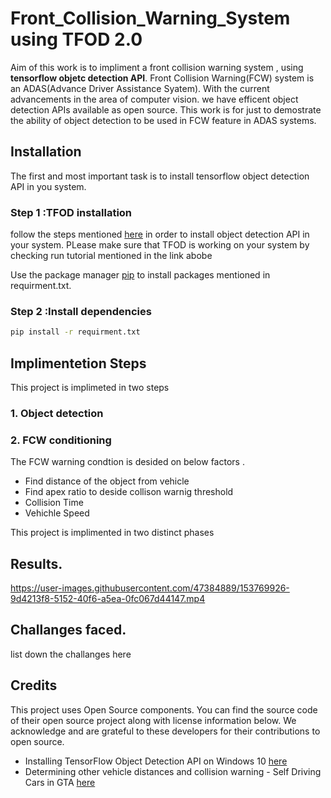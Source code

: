 # Front_Collision_Warning_System using TFOD 2.0
Aim of this work is to impliment a  front collision warning system , using __tensorflow objetc detection API__. 
Front Collision Warning(FCW) system is an ADAS(Advance Driver Assistance Syatem). With the current advancements in the area of computer vision. we have efficent object detection APIs available as open source. This work is for just to demostrate the ability of object detection to be used in FCW feature in ADAS systems.


## Installation
The first and most important task is to install tensorflow object detection API in you system.

### Step 1 :TFOD installation
follow the steps mentioned [here](https://medium.com/@marklabinski/installing-tensorflow-object-detection-api-on-windows-10-7a4eb83e1e7b) in order to install object detection API in your system.
PLease make sure that TFOD is working on your system by checking run tutorial mentioned in the link abobe 

Use the package manager [pip](https://pip.pypa.io/en/stable/) to install packages mentioned in requirment.txt.

### Step 2 :Install dependencies
```bash
pip install -r requirment.txt
```

## Implimentetion Steps
This project is implimeted in two steps 
### 1. Object detection
### 2. FCW conditioning 
The FCW warning condtion is desided on below factors .
* Find distance of the object from vehicle 
* Find apex ratio to deside collison warnig threshold 
* Collision Time 
* Vehichle Speed 

This project is implimented in two distinct phases




## Results.


https://user-images.githubusercontent.com/47384889/153769926-9d4213f8-5152-40f6-a5ea-0fc067d44147.mp4


## Challanges faced.
list down the challanges here

## Credits
This project uses Open Source components. You can find the source code of their open source project along with license information below. We acknowledge and are grateful to these developers for their contributions to open source.

* Installing TensorFlow Object Detection API on Windows 10 [here](https://medium.com/@marklabinski/installing-tensorflow-object-detection-api-on-windows-10-7a4eb83e1e7b)
* Determining other vehicle distances and collision warning - Self Driving Cars in GTA [here](https://pythonprogramming.net/detecting-distances-self-driving-car/)
